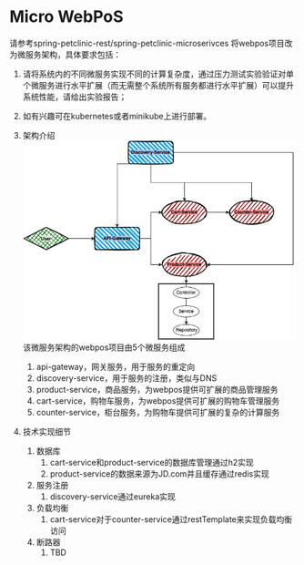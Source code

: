 # Micro WebPoS 


请参考spring-petclinic-rest/spring-petclinic-microserivces 将webpos项目改为微服务架构，具体要求包括：
1. 请将系统内的不同微服务实现不同的计算复杂度，通过压力测试实验验证对单个微服务进行水平扩展（而无需整个系统所有服务都进行水平扩展）可以提升系统性能，请给出实验报告；
2. 如有兴趣可在kubernetes或者minikube上进行部署。


1. 架构介绍
   ![](micropos.drawio.png)
    该微服务架构的webpos项目由5个微服务组成
   1. api-gateway，网关服务，用于服务的重定向
   2. discovery-service，用于服务的注册，类似与DNS
   3. product-service，商品服务，为webpos提供可扩展的商品管理服务
   4. cart-service，购物车服务，为webpos提供可扩展的购物车管理服务
   5. counter-service，柜台服务，为购物车提供可扩展的复杂的计算服务

2. 技术实现细节
   1. 数据库
      1. cart-service和product-service的数据库管理通过h2实现
      2. product-service的数据来源为JD.com并且缓存通过redis实现
   2. 服务注册
      1. discovery-service通过eureka实现
   3. 负载均衡
      1. cart-service对于counter-service通过restTemplate来实现负载均衡访问
   4. 断路器
      1. TBD
